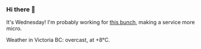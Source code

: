 ### Hi there :wave:

It's Wednesday! I'm probably working for [this bunch](https://github.com/kohofinancial), making a service more micro.

Weather in Victoria BC: overcast, at +8°C.
